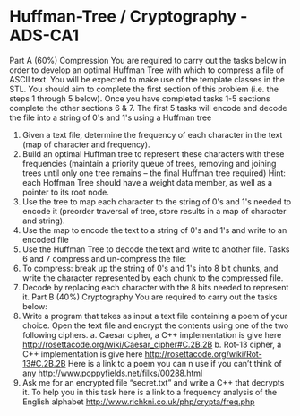 # Huffman-Tree / Cryptography - ADS-CA1

Part A (60%) Compression
You are required to carry out the tasks below in order to develop an optimal Huffman Tree with
which to compress a file of ASCII text. You will be expected to make use of the template classes in
the STL.
You should aim to complete the first section of this problem (i.e. the steps 1 through 5 below). Once
you have completed tasks 1-5 sections complete the other sections 6 & 7.
The first 5 tasks will encode and decode the file into a string of 0's and 1's using a Huffman tree
1. Given a text file, determine the frequency of each character in the text (map of character
and frequency).
2. Build an optimal Huffman tree to represent these characters with these frequencies
(maintain a priority queue of trees, removing and joining trees until only one tree remains –
the final Huffman tree required) Hint: each Hoffman Tree should have a weight data
member, as well as a pointer to its root node.
3. Use the tree to map each character to the string of 0's and 1's needed to encode it (preorder
traversal of tree, store results in a map of character and string).
4. Use the map to encode the text to a string of 0's and 1's and write to an encoded file
5. Use the Huffman Tree to decode the text and write to another file.
Tasks 6 and 7 compress and un-compress the file:
6. To compress: break up the string of 0's and 1's into 8 bit chunks, and write the character
represented by each chunk to the compressed file.
7. Decode by replacing each character with the 8 bits needed to represent it.
Part B (40%) Cryptography
You are required to carry out the tasks below:
1. Write a program that takes as input a text file containing a poem of your choice. Open the
text file and encrypt the contents using one of the two following ciphers.
a. Caesar cipher, a C++ implementation is give here
http://rosettacode.org/wiki/Caesar_cipher#C.2B.2B
b. Rot-13 cipher, a C++ implementation is give here
http://rosettacode.org/wiki/Rot-13#C.2B.2B
Here is a link to a poem you can n use if you can’t think of any
http://www.poppyfields.net/filks/00288.html
2. Ask me for an encrypted file “secret.txt” and write a C++ that decrypts it. To help you in
this task here is a link to a frequency analysis of the English alphabet
http://www.richkni.co.uk/php/crypta/freq.php
